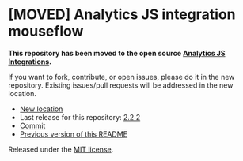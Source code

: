 
# [MOVED] Analytics JS integration mouseflow

**This repository has been moved to the open source [Analytics JS Integrations](https://github.com/segmentio/analytics.js-integrations).**

If you want to fork, contribute, or open issues, please do it in the new repository. Existing issues/pull requests will be addressed in the new location.

* [New location](https://github.com/segmentio/analytics.js-integrations/tree/master/integrations/mouseflow)
* Last release for this repository: [2.2.2](https://github.com/segment-integrations/analytics.js-integration-mouseflow/releases/tag/2.2.2)
* [Commit](https://github.com/segmentio/analytics.js-integrations/commit/b1e5e0e5e4b84062d154e61f3a2e66c6383ee61b)
* [Previous version of this README](README-OLD.md)

Released under the [MIT license](LICENSE).
